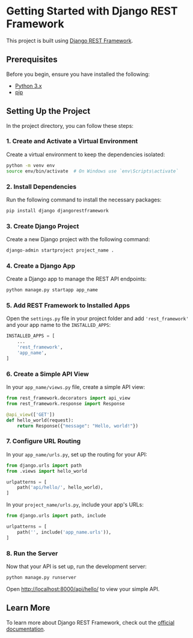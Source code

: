 
# Getting Started with Django REST Framework

This project is built using [Django REST Framework](https://www.django-rest-framework.org/).

## Prerequisites

Before you begin, ensure you have installed the following:
- [Python 3.x](https://www.python.org/downloads/)
- [pip](https://pip.pypa.io/en/stable/installation/)

## Setting Up the Project

In the project directory, you can follow these steps:

### 1. Create and Activate a Virtual Environment

Create a virtual environment to keep the dependencies isolated:
```bash
python -m venv env
source env/bin/activate  # On Windows use `env\Scripts\activate`
```

### 2. Install Dependencies

Run the following command to install the necessary packages:
```bash
pip install django djangorestframework
```

### 3. Create Django Project

Create a new Django project with the following command:
```bash
django-admin startproject project_name .
```

### 4. Create a Django App

Create a Django app to manage the REST API endpoints:
```bash
python manage.py startapp app_name
```

### 5. Add REST Framework to Installed Apps

Open the `settings.py` file in your project folder and add `'rest_framework'` and your app name to the `INSTALLED_APPS`:
```python
INSTALLED_APPS = [
    ...
    'rest_framework',
    'app_name',
]
```

### 6. Create a Simple API View

In your `app_name/views.py` file, create a simple API view:
```python
from rest_framework.decorators import api_view
from rest_framework.response import Response

@api_view(['GET'])
def hello_world(request):
    return Response({"message": "Hello, world!"})
```

### 7. Configure URL Routing

In your `app_name/urls.py`, set up the routing for your API:
```python
from django.urls import path
from .views import hello_world

urlpatterns = [
    path('api/hello/', hello_world),
]
```

In your `project_name/urls.py`, include your app's URLs:
```python
from django.urls import path, include

urlpatterns = [
    path('', include('app_name.urls')),
]
```

### 8. Run the Server

Now that your API is set up, run the development server:
```bash
python manage.py runserver
```

Open [http://localhost:8000/api/hello/](http://localhost:8000/api/hello/) to view your simple API.

## Learn More

To learn more about Django REST Framework, check out the [official documentation](https://www.django-rest-framework.org/).